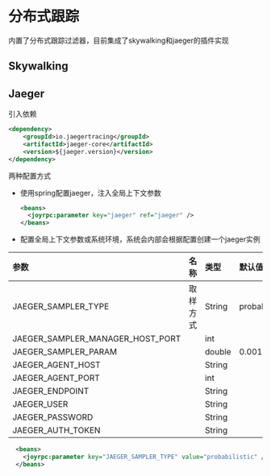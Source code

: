 分布式跟踪
===

内置了分布式跟踪过滤器，目前集成了skywalking和jaeger的插件实现

## Skywalking

## Jaeger

 引入依赖

  ```xml
  <dependency>
      <groupId>io.jaegertracing</groupId>
      <artifactId>jaeger-core</artifactId>
      <version>${jaeger.version}</version>
  </dependency>
  ```
两种配置方式

- 使用spring配置jaeger，注入全局上下文参数

  ```xml
  <beans>
    <joyrpc:parameter key="jaeger" ref="jaeger" />
  </beans>
  ```

- 配置全局上下文参数或系统环境，系统会内部会根据配置创建一个jaeger实例

| 参数 | 名称 | 类型 | 默认值 | 说明 |
| :--- | :---- | :---- |:---- |:---- |
| JAEGER_SAMPLER_TYPE | 取样方式 |  String | probabilistic |   |
| JAEGER_SAMPLER_MANAGER_HOST_PORT |   | int |  |   |
| JAEGER_SAMPLER_PARAM |   | double | 0.001D |   |
| JAEGER_AGENT_HOST |   | String |  |   |
| JAEGER_AGENT_PORT |   | int |  |   |
| JAEGER_ENDPOINT |   | String |  |   |
| JAEGER_USER |   | String |  |   |
| JAEGER_PASSWORD |   | String |  |   |
| JAEGER_AUTH_TOKEN |   | String |  |   |

```xml
  <beans>
    <joyrpc:parameter key="JAEGER_SAMPLER_TYPE" value="probabilistic" />
  </beans>
  ```
